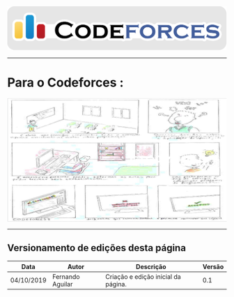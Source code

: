 <span style="margin-left: 0%;">![Codeforces Logo](../images/codeforces.png)</span>

***
# Para o Codeforces :

<span style="margin-right: 40%;">![STORYBOARD](images/storyboard.png)</span>



***
## Versionamento de edições desta página
| Data | Autor | Descrição | Versão |
|------|-------|-----------|--------|
| 04/10/2019 | Fernando Aguilar | Criação e edição inicial da página. | 0.1 |
